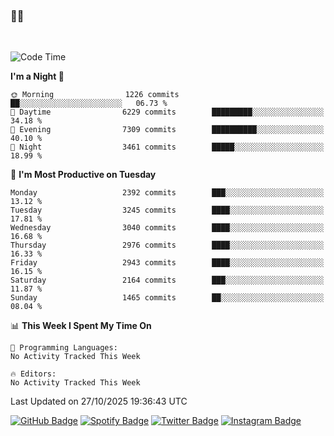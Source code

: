 ### 🤙🍺

<!-- <a href="https://github-readme-stats.vercel.app/api?username=hzak2xx&count_private=true&show_icons=true&theme=dracula">
  <img align="center" src="https://github-readme-stats.vercel.app/api?username=hzak2xx&count_private=true&show_icons=true&theme=dracula" />
</a>
</br> -->
</br>

<!--START_SECTION:waka-->
![Code Time](http://img.shields.io/badge/Code%20Time-4%2C209%20hrs%2040%20mins-blue)

**I'm a Night 🦉** 

```text
🌞 Morning                1226 commits        ██░░░░░░░░░░░░░░░░░░░░░░░   06.73 % 
🌆 Daytime                6229 commits        █████████░░░░░░░░░░░░░░░░   34.18 % 
🌃 Evening                7309 commits        ██████████░░░░░░░░░░░░░░░   40.10 % 
🌙 Night                  3461 commits        █████░░░░░░░░░░░░░░░░░░░░   18.99 % 
```
📅 **I'm Most Productive on Tuesday** 

```text
Monday                   2392 commits        ███░░░░░░░░░░░░░░░░░░░░░░   13.12 % 
Tuesday                  3245 commits        ████░░░░░░░░░░░░░░░░░░░░░   17.81 % 
Wednesday                3040 commits        ████░░░░░░░░░░░░░░░░░░░░░   16.68 % 
Thursday                 2976 commits        ████░░░░░░░░░░░░░░░░░░░░░   16.33 % 
Friday                   2943 commits        ████░░░░░░░░░░░░░░░░░░░░░   16.15 % 
Saturday                 2164 commits        ███░░░░░░░░░░░░░░░░░░░░░░   11.87 % 
Sunday                   1465 commits        ██░░░░░░░░░░░░░░░░░░░░░░░   08.04 % 
```


📊 **This Week I Spent My Time On** 

```text
💬 Programming Languages: 
No Activity Tracked This Week

🔥 Editors: 
No Activity Tracked This Week
```


 Last Updated on 27/10/2025 19:36:43 UTC
<!--END_SECTION:waka-->

[![GitHub Badge](https://img.shields.io/badge/GitHub-100000?style=for-the-badge&logo=github&logoColor=white)](https://github.com/hzak2xx)
[![Spotify Badge](https://img.shields.io/badge/Spotify-1ED760?&style=for-the-badge&logo=spotify&logoColor=white)](https://open.spotify.com/user/uf90s6sbbh75a1mt44clkhkvf)
[![Twitter Badge](https://img.shields.io/badge/Twitter-1DA1F2?style=for-the-badge&logo=twitter&logoColor=white)](https://twitter.com/hzak2xx)
[![Instagram Badge](https://img.shields.io/badge/Instagram-E4405F?style=for-the-badge&logo=instagram&logoColor=white)](https://www.instagram.com/hzak2xx/)
